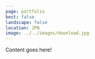 ```yaml
---
page: portfolio
best: false
landscape: false
location: JPN
image: ../../images/download.jpg
---
```

Content goes here!
